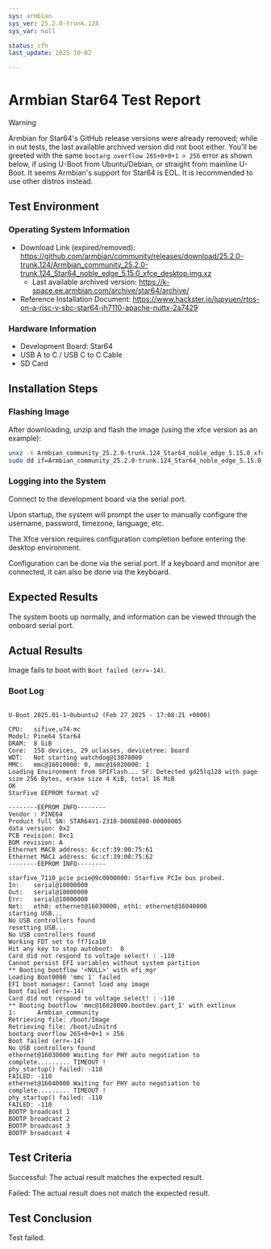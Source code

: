 ```yaml
---
sys: armbian
sys_ver: 25.2.0-trunk.124
sys_var: null

status: cfh
last_update: 2025-10-02

---
```


# Armbian Star64 Test Report

> [!WARNING]
> Armbian for Star64's GitHub release versions were already removed; while in out tests, the last available archived version did not boot either.
> You'll be greeted with the same `bootarg overflow 265+0+0+1 > 256` error as shown below, if using U-Boot from Ubuntu/Debian, or straight from mainline U-Boot.
> It seems Armbian's support for Star64 is EOL. It is recommended to use other distros instead.

## Test Environment

### Operating System Information

- Download Link (expired/removed): https://github.com/armbian/community/releases/download/25.2.0-trunk.124/Armbian_community_25.2.0-trunk.124_Star64_noble_edge_5.15.0_xfce_desktop.img.xz
    - Last available archived version: https://k-space.ee.armbian.com/archive/star64/archive/
- Reference Installation Document: https://www.hackster.io/lupyuen/rtos-on-a-risc-v-sbc-star64-jh7110-apache-nuttx-2a7429

### Hardware Information

- Development Board: Star64
- USB A to C / USB C to C Cable
- SD Card

## Installation Steps

### Flashing Image

After downloading, unzip and flash the image (using the xfce version as an example):
```bash
unxz -k Armbian_community_25.2.0-trunk.124_Star64_noble_edge_5.15.0_xfce_desktop.img.xz
sudo dd if=Armbian_community_25.2.0-trunk.124_Star64_noble_edge_5.15.0_xfce_desktop.img of=/dev/your/sdcard bs=1M status=progress
```

### Logging into the System

Connect to the development board via the serial port.

Upon startup, the system will prompt the user to manually configure the username, password, timezone, language, etc.

The Xfce version requires configuration completion before entering the desktop environment.

Configuration can be done via the serial port. If a keyboard and monitor are connected, it can also be done via the keyboard.

## Expected Results

The system boots up normally, and information can be viewed through the onboard serial port.

## Actual Results

Image fails to boot with `Boot failed (err=-14)`.

### Boot Log

```log

U-Boot 2025.01-1~0ubuntu2 (Feb 27 2025 - 17:08:21 +0000)

CPU:   sifive,u74-mc
Model: Pine64 Star64
DRAM:  8 GiB
Core:  158 devices, 29 uclasses, devicetree: board
WDT:   Not starting watchdog@13070000
MMC:   mmc@16010000: 0, mmc@16020000: 1
Loading Environment from SPIFlash... SF: Detected gd25lq128 with page size 256 Bytes, erase size 4 KiB, total 16 MiB
OK
StarFive EEPROM format v2

--------EEPROM INFO--------
Vendor : PINE64
Product full SN: STAR64V1-2310-D008E000-00000005
data version: 0x2
PCB revision: 0xc1
BOM revision: A
Ethernet MAC0 address: 6c:cf:39:00:75:61
Ethernet MAC1 address: 6c:cf:39:00:75:62
--------EEPROM INFO--------

starfive_7110_pcie pcie@9c0000000: Starfive PCIe bus probed.
In:    serial@10000000
Out:   serial@10000000
Err:   serial@10000000
Net:   eth0: ethernet@16030000, eth1: ethernet@16040000
starting USB...
No USB controllers found
resetting USB...
No USB controllers found
Working FDT set to ff71ca10
Hit any key to stop autoboot:  0
Card did not respond to voltage select! : -110
Cannot persist EFI variables without system partition
** Booting bootflow '<NULL>' with efi_mgr
Loading Boot0000 'mmc 1' failed
EFI boot manager: Cannot load any image
Boot failed (err=-14)
Card did not respond to voltage select! : -110
** Booting bootflow 'mmc@16020000.bootdev.part_1' with extlinux
1:      Armbian_community
Retrieving file: /boot/Image
Retrieving file: /boot/uInitrd
bootarg overflow 265+0+0+1 > 256
Boot failed (err=-14)
No USB controllers found
ethernet@16030000 Waiting for PHY auto negotiation to complete......... TIMEOUT !
phy_startup() failed: -110
FAILED: -110
ethernet@16040000 Waiting for PHY auto negotiation to complete......... TIMEOUT !
phy_startup() failed: -110
FAILED: -110
BOOTP broadcast 1
BOOTP broadcast 2
BOOTP broadcast 3
BOOTP broadcast 4

```

## Test Criteria

Successful: The actual result matches the expected result.

Failed: The actual result does not match the expected result.

## Test Conclusion

Test failed.